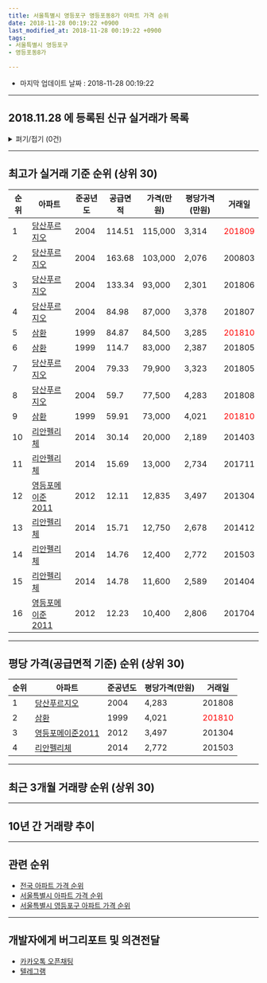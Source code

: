 ```yaml
---
title: 서울특별시 영등포구 영등포동8가 아파트 가격 순위
date: 2018-11-28 00:19:22 +0900
last_modified_at: 2018-11-28 00:19:22 +0900
tags:
- 서울특별시 영등포구
- 영등포동8가

---
```


* 마지막 업데이트 날짜 : 2018-11-28 00:19:22

---

## 2018.11.28 에 등록된 신규 실거래가 목록

<details>
<summary>펴기/접기 (0건)</summary>
<div markdown="1">

|아파트|준공년도|공급면적|가격(만원)|평당가격(만원)|거래일|
|---|---|---|---|---|---|
|없음||||||


</div>
</details>

---

## 최고가 실거래 기준 순위 (상위 30)


|순위|아파트|준공년도|공급면적|가격(만원)|평당가격(만원)|거래일|
|---|---|---|---|---|---|---|
|1|[당산푸르지오](https://search.naver.com/search.naver?query=%EC%84%9C%EC%9A%B8%ED%8A%B9%EB%B3%84%EC%8B%9C+%EC%98%81%EB%93%B1%ED%8F%AC%EA%B5%AC+%EC%98%81%EB%93%B1%ED%8F%AC%EB%8F%998%EA%B0%80+%EB%8B%B9%EC%82%B0%ED%91%B8%EB%A5%B4%EC%A7%80%EC%98%A4)|2004|114.51|115,000|3,314|<span style="color:red">201809</span>|
|2|[당산푸르지오](https://search.naver.com/search.naver?query=%EC%84%9C%EC%9A%B8%ED%8A%B9%EB%B3%84%EC%8B%9C+%EC%98%81%EB%93%B1%ED%8F%AC%EA%B5%AC+%EC%98%81%EB%93%B1%ED%8F%AC%EB%8F%998%EA%B0%80+%EB%8B%B9%EC%82%B0%ED%91%B8%EB%A5%B4%EC%A7%80%EC%98%A4)|2004|163.68|103,000|2,076|200803|
|3|[당산푸르지오](https://search.naver.com/search.naver?query=%EC%84%9C%EC%9A%B8%ED%8A%B9%EB%B3%84%EC%8B%9C+%EC%98%81%EB%93%B1%ED%8F%AC%EA%B5%AC+%EC%98%81%EB%93%B1%ED%8F%AC%EB%8F%998%EA%B0%80+%EB%8B%B9%EC%82%B0%ED%91%B8%EB%A5%B4%EC%A7%80%EC%98%A4)|2004|133.34|93,000|2,301|201806|
|4|[당산푸르지오](https://search.naver.com/search.naver?query=%EC%84%9C%EC%9A%B8%ED%8A%B9%EB%B3%84%EC%8B%9C+%EC%98%81%EB%93%B1%ED%8F%AC%EA%B5%AC+%EC%98%81%EB%93%B1%ED%8F%AC%EB%8F%998%EA%B0%80+%EB%8B%B9%EC%82%B0%ED%91%B8%EB%A5%B4%EC%A7%80%EC%98%A4)|2004|84.98|87,000|3,378|201807|
|5|[삼환](https://search.naver.com/search.naver?query=%EC%84%9C%EC%9A%B8%ED%8A%B9%EB%B3%84%EC%8B%9C+%EC%98%81%EB%93%B1%ED%8F%AC%EA%B5%AC+%EC%98%81%EB%93%B1%ED%8F%AC%EB%8F%998%EA%B0%80+%EC%82%BC%ED%99%98)|1999|84.87|84,500|3,285|<span style="color:red">201810</span>|
|6|[삼환](https://search.naver.com/search.naver?query=%EC%84%9C%EC%9A%B8%ED%8A%B9%EB%B3%84%EC%8B%9C+%EC%98%81%EB%93%B1%ED%8F%AC%EA%B5%AC+%EC%98%81%EB%93%B1%ED%8F%AC%EB%8F%998%EA%B0%80+%EC%82%BC%ED%99%98)|1999|114.7|83,000|2,387|201805|
|7|[당산푸르지오](https://search.naver.com/search.naver?query=%EC%84%9C%EC%9A%B8%ED%8A%B9%EB%B3%84%EC%8B%9C+%EC%98%81%EB%93%B1%ED%8F%AC%EA%B5%AC+%EC%98%81%EB%93%B1%ED%8F%AC%EB%8F%998%EA%B0%80+%EB%8B%B9%EC%82%B0%ED%91%B8%EB%A5%B4%EC%A7%80%EC%98%A4)|2004|79.33|79,900|3,323|201805|
|8|[당산푸르지오](https://search.naver.com/search.naver?query=%EC%84%9C%EC%9A%B8%ED%8A%B9%EB%B3%84%EC%8B%9C+%EC%98%81%EB%93%B1%ED%8F%AC%EA%B5%AC+%EC%98%81%EB%93%B1%ED%8F%AC%EB%8F%998%EA%B0%80+%EB%8B%B9%EC%82%B0%ED%91%B8%EB%A5%B4%EC%A7%80%EC%98%A4)|2004|59.7|77,500|4,283|201808|
|9|[삼환](https://search.naver.com/search.naver?query=%EC%84%9C%EC%9A%B8%ED%8A%B9%EB%B3%84%EC%8B%9C+%EC%98%81%EB%93%B1%ED%8F%AC%EA%B5%AC+%EC%98%81%EB%93%B1%ED%8F%AC%EB%8F%998%EA%B0%80+%EC%82%BC%ED%99%98)|1999|59.91|73,000|4,021|<span style="color:red">201810</span>|
|10|[리안펠리체](https://search.naver.com/search.naver?query=%EC%84%9C%EC%9A%B8%ED%8A%B9%EB%B3%84%EC%8B%9C+%EC%98%81%EB%93%B1%ED%8F%AC%EA%B5%AC+%EC%98%81%EB%93%B1%ED%8F%AC%EB%8F%998%EA%B0%80+%EB%A6%AC%EC%95%88%ED%8E%A0%EB%A6%AC%EC%B2%B4)|2014|30.14|20,000|2,189|201403|
|11|[리안펠리체](https://search.naver.com/search.naver?query=%EC%84%9C%EC%9A%B8%ED%8A%B9%EB%B3%84%EC%8B%9C+%EC%98%81%EB%93%B1%ED%8F%AC%EA%B5%AC+%EC%98%81%EB%93%B1%ED%8F%AC%EB%8F%998%EA%B0%80+%EB%A6%AC%EC%95%88%ED%8E%A0%EB%A6%AC%EC%B2%B4)|2014|15.69|13,000|2,734|201711|
|12|[영등포메이준2011](https://search.naver.com/search.naver?query=%EC%84%9C%EC%9A%B8%ED%8A%B9%EB%B3%84%EC%8B%9C+%EC%98%81%EB%93%B1%ED%8F%AC%EA%B5%AC+%EC%98%81%EB%93%B1%ED%8F%AC%EB%8F%998%EA%B0%80+%EC%98%81%EB%93%B1%ED%8F%AC%EB%A9%94%EC%9D%B4%EC%A4%802011)|2012|12.11|12,835|3,497|201304|
|13|[리안펠리체](https://search.naver.com/search.naver?query=%EC%84%9C%EC%9A%B8%ED%8A%B9%EB%B3%84%EC%8B%9C+%EC%98%81%EB%93%B1%ED%8F%AC%EA%B5%AC+%EC%98%81%EB%93%B1%ED%8F%AC%EB%8F%998%EA%B0%80+%EB%A6%AC%EC%95%88%ED%8E%A0%EB%A6%AC%EC%B2%B4)|2014|15.71|12,750|2,678|201412|
|14|[리안펠리체](https://search.naver.com/search.naver?query=%EC%84%9C%EC%9A%B8%ED%8A%B9%EB%B3%84%EC%8B%9C+%EC%98%81%EB%93%B1%ED%8F%AC%EA%B5%AC+%EC%98%81%EB%93%B1%ED%8F%AC%EB%8F%998%EA%B0%80+%EB%A6%AC%EC%95%88%ED%8E%A0%EB%A6%AC%EC%B2%B4)|2014|14.76|12,400|2,772|201503|
|15|[리안펠리체](https://search.naver.com/search.naver?query=%EC%84%9C%EC%9A%B8%ED%8A%B9%EB%B3%84%EC%8B%9C+%EC%98%81%EB%93%B1%ED%8F%AC%EA%B5%AC+%EC%98%81%EB%93%B1%ED%8F%AC%EB%8F%998%EA%B0%80+%EB%A6%AC%EC%95%88%ED%8E%A0%EB%A6%AC%EC%B2%B4)|2014|14.78|11,600|2,589|201404|
|16|[영등포메이준2011](https://search.naver.com/search.naver?query=%EC%84%9C%EC%9A%B8%ED%8A%B9%EB%B3%84%EC%8B%9C+%EC%98%81%EB%93%B1%ED%8F%AC%EA%B5%AC+%EC%98%81%EB%93%B1%ED%8F%AC%EB%8F%998%EA%B0%80+%EC%98%81%EB%93%B1%ED%8F%AC%EB%A9%94%EC%9D%B4%EC%A4%802011)|2012|12.23|10,400|2,806|201704|


---

## 평당 가격(공급면적 기준) 순위 (상위 30)


|순위|아파트|준공년도|평당가격(만원)|거래일|
|---|---|---|---|---|
|1|[당산푸르지오](https://search.naver.com/search.naver?query=%EC%84%9C%EC%9A%B8%ED%8A%B9%EB%B3%84%EC%8B%9C+%EC%98%81%EB%93%B1%ED%8F%AC%EA%B5%AC+%EC%98%81%EB%93%B1%ED%8F%AC%EB%8F%998%EA%B0%80+%EB%8B%B9%EC%82%B0%ED%91%B8%EB%A5%B4%EC%A7%80%EC%98%A4)|2004|4,283|201808|
|2|[삼환](https://search.naver.com/search.naver?query=%EC%84%9C%EC%9A%B8%ED%8A%B9%EB%B3%84%EC%8B%9C+%EC%98%81%EB%93%B1%ED%8F%AC%EA%B5%AC+%EC%98%81%EB%93%B1%ED%8F%AC%EB%8F%998%EA%B0%80+%EC%82%BC%ED%99%98)|1999|4,021|<span style="color:red">201810</span>|
|3|[영등포메이준2011](https://search.naver.com/search.naver?query=%EC%84%9C%EC%9A%B8%ED%8A%B9%EB%B3%84%EC%8B%9C+%EC%98%81%EB%93%B1%ED%8F%AC%EA%B5%AC+%EC%98%81%EB%93%B1%ED%8F%AC%EB%8F%998%EA%B0%80+%EC%98%81%EB%93%B1%ED%8F%AC%EB%A9%94%EC%9D%B4%EC%A4%802011)|2012|3,497|201304|
|4|[리안펠리체](https://search.naver.com/search.naver?query=%EC%84%9C%EC%9A%B8%ED%8A%B9%EB%B3%84%EC%8B%9C+%EC%98%81%EB%93%B1%ED%8F%AC%EA%B5%AC+%EC%98%81%EB%93%B1%ED%8F%AC%EB%8F%998%EA%B0%80+%EB%A6%AC%EC%95%88%ED%8E%A0%EB%A6%AC%EC%B2%B4)|2014|2,772|201503|


---

## 최근 3개월 거래량 순위 (상위 30)


<div style="width:100%;">
    <canvas id="deal_count_ranking" height="250"></canvas>
</div>


<script>
new Chart(document.getElementById("deal_count_ranking"), {
    type: 'horizontalBar',
    data: {
        labels: ['삼환', '당산푸르지오', '영등포메이준2011'],
        datasets: [{
            label: '실거래 수',
            data: [2, 1, 1],
            borderColor: "rgba(255, 0, 128, 1)",
            backgroundColor: "rgba(255, 0, 128, 0.5)",
            fill: false,
        }]
    },
    options: {
        responsive: true,
        title: {
            display: true,
            text: '최근 3개월 거래량 순위'
        },
        tooltips: {
            mode: 'index',
            intersect: false,
            callbacks: {
                title: function(tooltipItems, data) {
                    return "실거래 수:";
                },
                label: function(tooltipItem, data) {
                    return data.labels[tooltipItem.index] + ": " + tooltipItem.xLabel;
                }
            }
        },
        hover: {
            mode: 'nearest',
            intersect: true
        },
        scales: {
            xAxes: [{
                display: true,
                scaleLabel: {
                    display: true,
                    labelString: '실거래 수'
                },
                ticks: {
                    suggestedMin: 0,
                }
            }],
            yAxes: [{
                display: true,
                ticks: {
                    autoSkip: false,
                    callback: function(value, index, values) {
                        if (value.length > 15)
                            return value.substr(0, 13) + "...";
                        else
                            return value;
                    }
                },
                scaleLabel: {
                    display: false,
                }
            }]
        }
    }
});

</script>


---

## 10년 간 거래량 추이


<div style="width:100%;">
    <canvas id="deal_progress" height="250"></canvas>
</div>

<script>
new Chart(document.getElementById("deal_progress"), {
    type: 'line',
    data: {
        labels: ['200811','200812','200901','200902','200903','200904','200905','200906','200907','200908','200909','200910','200911','200912','201001','201002','201003','201004','201005','201006','201007','201008','201009','201010','201011','201012','201101','201102','201103','201104','201105','201106','201107','201108','201109','201110','201111','201112','201201','201202','201203','201204','201205','201206','201207','201208','201209','201210','201211','201212','201301','201302','201303','201304','201305','201306','201307','201308','201309','201310','201311','201312','201401','201402','201403','201404','201405','201406','201407','201408','201409','201410','201411','201412','201501','201502','201503','201504','201505','201506','201507','201508','201509','201510','201511','201512','201601','201602','201603','201604','201605','201606','201607','201608','201609','201610','201611','201612','201701','201702','201703','201704','201705','201706','201707','201708','201709','201710','201711','201712','201801','201802','201803','201804','201805','201806','201807','201808','201809','201810','201811'],
        datasets: [{
            label: '실거래 수',
            pointRadius: 1,
            data: [0, 0, 1, 4, 2, 13, 8, 10, 9, 11, 4, 3, 1, 2, 6, 4, 3, 0, 1, 1, 0, 3, 2, 3, 5, 6, 6, 5, 3, 2, 4, 3, 2, 5, 3, 1, 3, 1, 3, 3, 0, 1, 4, 3, 1, 1, 2, 1, 4, 4, 2, 2, 10, 9, 4, 4, 7, 2, 3, 4, 6, 4, 8, 10, 12, 2, 3, 4, 5, 2, 14, 11, 2, 7, 7, 7, 15, 13, 13, 8, 9, 7, 10, 17, 3, 2, 4, 6, 10, 10, 12, 14, 11, 5, 10, 13, 10, 3, 4, 6, 11, 6, 14, 12, 16, 0, 3, 5, 6, 5, 23, 13, 9, 1, 8, 6, 4, 9, 1, 2, 1],
            borderColor: "rgba(255, 201, 14, 1)",
            backgroundColor: "rgba(255, 201, 14, 0.5)",
            fill: true,
        }]
    },
    options: {
        responsive: true,
        title: {
            display: true,
            text: '10년간 거래량 추이'
        },
        tooltips: {
            mode: 'index',
            intersect: false,
        },
        hover: {
            mode: 'nearest',
            intersect: true
        },
        scales: {
            xAxes: [{
                display: true,
                scaleLabel: {
                    display: true,
                    labelString: '년/월'
                }
            }],
            yAxes: [{
                display: true,
                ticks: {
                    suggestedMin: 0,
                },
                scaleLabel: {
                    display: true,
                    labelString: '실거래 수'
                }
            }]
        }
    }
});

</script>


---

## 관련 순위

- [전국 아파트 가격 순위](https://inasie.github.io/apt-ranking/전국)
- [서울특별시 아파트 가격 순위](https://inasie.github.io/apt-ranking/서울특별시)
- [서울특별시 영등포구 아파트 가격 순위](https://inasie.github.io/apt-ranking/서울특별시-영등포구)


---

## 개발자에게 버그리포트 및 의견전달

- [카카오톡 오픈채팅](https://open.kakao.com/o/gLJUAP4)
- [텔레그램](https://t.me/inasie)


